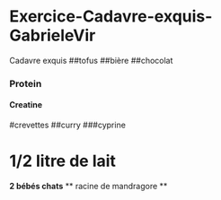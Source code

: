 # Exercice-Cadavre-exquis-GabrieleVir
Cadavre exquis
##tofus
##bière
##chocolat
### Protein
#### Creatine
#crevettes
##curry
###cyprine
# 1/2 litre de lait
__2 bébés chats__
** racine de mandragore **
